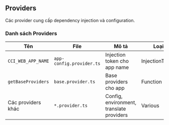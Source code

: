 ## Providers

Các provider cung cấp dependency injection và configuration.

### Danh sách Providers

| Tên                | File                     | Mô tả                                    | Loại           |
| ------------------ | ------------------------ | ---------------------------------------- | -------------- |
| `CCI_WEB_APP_NAME` | `app-config.provider.ts` | Injection token cho app name             | InjectionToken |
| `getBaseProviders` | `base.provider.ts`       | Base providers cho app                   | Function       |
| Các providers khác | `*.provider.ts`          | Config, environment, translate providers | Various        |
